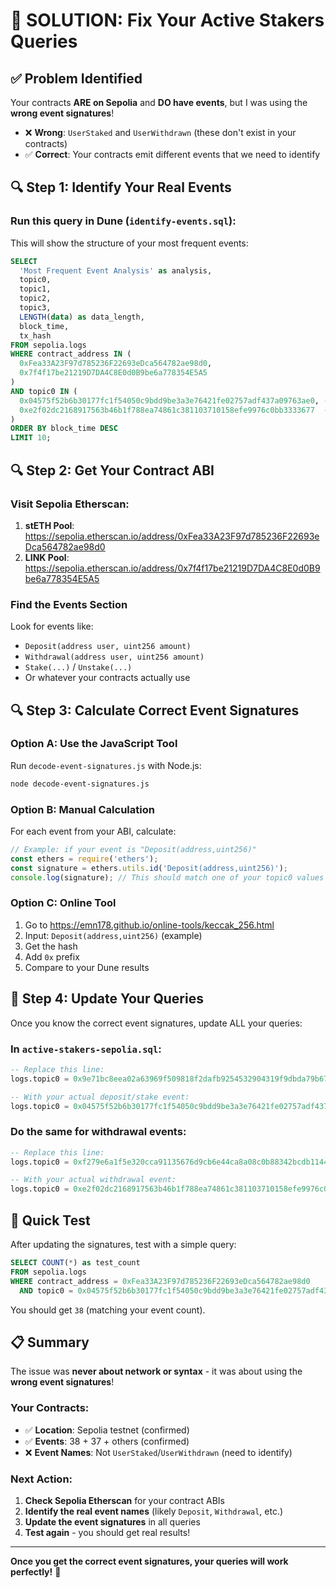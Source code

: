 # 🎯 **SOLUTION: Fix Your Active Stakers Queries**

## ✅ **Problem Identified**
Your contracts **ARE on Sepolia** and **DO have events**, but I was using the **wrong event signatures**!

- ❌ **Wrong**: `UserStaked` and `UserWithdrawn` (these don't exist in your contracts)
- ✅ **Correct**: Your contracts emit different events that we need to identify

## 🔍 **Step 1: Identify Your Real Events**

### **Run this query in Dune** (`identify-events.sql`):
This will show the structure of your most frequent events:

```sql
SELECT 
  'Most Frequent Event Analysis' as analysis,
  topic0,
  topic1,
  topic2, 
  topic3,
  LENGTH(data) as data_length,
  block_time,
  tx_hash
FROM sepolia.logs 
WHERE contract_address IN (
  0xFea33A23F97d785236F22693eDca564782ae98d0,
  0x7f4f17be21219D7DA4C8E0d0B9be6a778354E5A5
)
AND topic0 IN (
  0x04575f52b6b30177fc1f54050c9bdd9be3a3e76421fe02757adf437a09763ae0, -- Top event (38)
  0xe2f02dc2168917563b46b1f788ea74861c381103710158efe9976c0bb3333677  -- Second (37)
)
ORDER BY block_time DESC
LIMIT 10;
```

## 🔍 **Step 2: Get Your Contract ABI**

### **Visit Sepolia Etherscan:**
1. **stETH Pool**: https://sepolia.etherscan.io/address/0xFea33A23F97d785236F22693eDca564782ae98d0
2. **LINK Pool**: https://sepolia.etherscan.io/address/0x7f4f17be21219D7DA4C8E0d0B9be6a778354E5A5

### **Find the Events Section**
Look for events like:
- `Deposit(address user, uint256 amount)` 
- `Withdrawal(address user, uint256 amount)`
- `Stake(...)` / `Unstake(...)`
- Or whatever your contracts actually use

## 🔍 **Step 3: Calculate Correct Event Signatures**

### **Option A: Use the JavaScript Tool**
Run `decode-event-signatures.js` with Node.js:
```bash
node decode-event-signatures.js
```

### **Option B: Manual Calculation**
For each event from your ABI, calculate:
```javascript
// Example: if your event is "Deposit(address,uint256)"
const ethers = require('ethers');
const signature = ethers.utils.id('Deposit(address,uint256)');
console.log(signature); // This should match one of your topic0 values
```

### **Option C: Online Tool**
1. Go to https://emn178.github.io/online-tools/keccak_256.html
2. Input: `Deposit(address,uint256)` (example)
3. Get the hash
4. Add `0x` prefix
5. Compare to your Dune results

## 🔧 **Step 4: Update Your Queries**

Once you know the correct event signatures, update ALL your queries:

### **In `active-stakers-sepolia.sql`:**
```sql
-- Replace this line:
logs.topic0 = 0x9e71bc8eea02a63969f509818f2dafb9254532904319f9dbda79b67bd34a5f3d -- OLD

-- With your actual deposit/stake event:
logs.topic0 = 0x04575f52b6b30177fc1f54050c9bdd9be3a3e76421fe02757adf437a09763ae0 -- YOUR REAL EVENT
```

### **Do the same for withdrawal events:**
```sql
-- Replace this line:
logs.topic0 = 0xf279e6a1f5e320cca91135676d9cb6e44ca8a08c0b88342bcdb1144f6511b568 -- OLD

-- With your actual withdrawal event:
logs.topic0 = 0xe2f02dc2168917563b46b1f788ea74861c381103710158efe9976c0bb3333677 -- YOUR REAL EVENT (maybe)
```

## 🎯 **Quick Test**

After updating the signatures, test with a simple query:
```sql
SELECT COUNT(*) as test_count
FROM sepolia.logs 
WHERE contract_address = 0xFea33A23F97d785236F22693eDca564782ae98d0
  AND topic0 = 0x04575f52b6b30177fc1f54050c9bdd9be3a3e76421fe02757adf437a09763ae0;
```

You should get `38` (matching your event count).

## 📋 **Summary**

The issue was **never about network or syntax** - it was about using the **wrong event signatures**!

### **Your Contracts:**
- ✅ **Location**: Sepolia testnet (confirmed)
- ✅ **Events**: 38 + 37 + others (confirmed)
- ❌ **Event Names**: Not `UserStaked`/`UserWithdrawn` (need to identify)

### **Next Action:**
1. **Check Sepolia Etherscan** for your contract ABIs
2. **Identify the real event names** (likely `Deposit`, `Withdrawal`, etc.)
3. **Update the event signatures** in all queries
4. **Test again** - you should get real results!

---

**Once you get the correct event signatures, your queries will work perfectly!** 🚀
